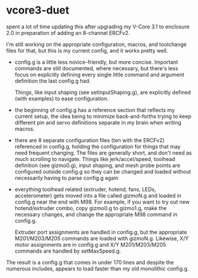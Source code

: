 # vcore3-duet

spent a lot of time updating this after upgrading my V-Core 3.1 to enclosure 2.0 in preparation of adding 
an 8-channel ERCFv2.

I'm still working on the appropriate configuration, macros, and toolchange files for that, but this is my 
current config, and it works pretty well.

* config.g is a little less novice-friendly, but more concise.  Important commands are still documented, 
  where necessary, but there's less focus on explicitly defining every single little command and 
  argument definition the last config.g had.

  Things, like input shaping (see setInputShaping.g), are explicitly defined (with examples)
  to ease configuration.

* the beginning of config.g has a reference section that reflects my current setup, the idea being
  to minimize back-and-forths trying to keep different pin and servo definitions separate in my 
  brain when writing macros.

* there are 8 separate configuration files (ten with the ERCFv2) referenced in config.g,
  holding the configuration for things that may need frequent changing.  The files are generally
  short, and don't need as much scrolling to navigate.  Things like jerk/accel/speed, toolhead
  definition (see gizmo0.g), input shaping, and mesh probe points are configured outside config.g
  so they can be changed and loaded without necessarily having to parse config.g again

* everything toolhead related (extruder, hotend, fans, LEDs, accelerometer) gets moved into a file
  called gizmoN.g and loaded in config.g near the end with M98.  For example, if you want to try
  out new hotend/extruder combo, copy gizmo0.g to gizmo1.g, make the necessary changes, and 
  change the appropriate M98 command in config.g.

  Extruder port assignments are handled in config.g, but the appropriate M201/M203/M205 commands
  are loaded with gizmoN.g.  Likewise, X/Y motor assignments are in config.g and X/Y M201/M203/M205
  commands are handled by setMaxSpeed.g.

The result is a config.g that comes in under 170 lines and despite the numerous includes, 
appears to load faster than my old monolithic config.g.
